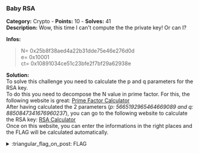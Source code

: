 ### Baby RSA
**Category:** Crypto - **Points:** 10 - **Solves:** 41  
**Description:** Wow, this time I can't compute the the private key! Or can I?

**Infos:**
> N= 0x25b8f38aed4a22b31dde75e46e276d0d  
> e= 0x10001  
> ct= 0x10891034ce51c23bfe2f7bf29a62938e

**Solution:**  
To solve this challenge you need to calculate the p and q parameters for the RSA key.  
To do this you need to decompose the N value in prime factor. For this, the following website is great: [Prime Factor Calculator](https://www.dcode.fr/decomposition-nombres-premiers#:~:text=Qu%27est%20ce%20que%20la,un%20produit%20de%20nombres%20premiers)    
After having calculated the 2 parameters (*p: 5665192965464669089 and q: 8850847341676960237*), you can go to the following website to calculate the RSA key: [RSA Calculator](https://www.dcode.fr/rsa-cipher)  
Once on this website, you can enter the informations in the right places and the FLAG will be calculated automatically.  
<details>
  <summary>:triangular_flag_on_post: FLAG</summary>

  ```
  DVC{f4c70rDB}
  ```
</details>
